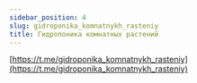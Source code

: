 ```yaml
---
sidebar_position: 4
slug: gidroponika_komnatnykh_rasteniy
title: Гидропоника комнатных растений
---
```


[https://t.me/gidroponika_komnatnykh_rasteniy](https://t.me/gidroponika_komnatnykh_rasteniy)  